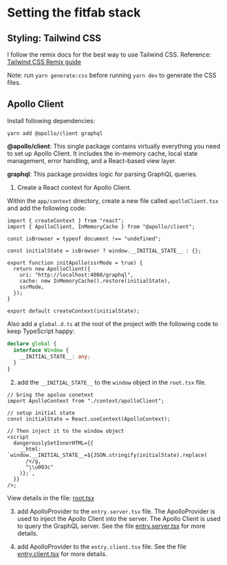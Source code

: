 # Setting the fitfab stack

## Styling: Tailwind CSS

I follow the remix docs for the best way to use Tailwind CSS.
Reference: [Tailwind CSS Remix guide](https://remix.run/docs/en/v1/guides/styling#tailwind-css)

Note: run `yarn generate:css` before running `yarn dev` to generate the CSS files.

## Apollo Client

Install following dependencies:

`yarn add @apollo/client graphql`

**@apollo/client**: This single package contains virtually everything you need to set up Apollo Client. It includes the in-memory cache, local state management, error handling, and a React-based view layer.

**graphql**: This package provides logic for parsing GraphQL queries.

1. Create a React context for Apollo Client.

Within the `app/context` directory, create a new file called `apolloClient.tsx` and add the following code:

```tsx
import { createContext } from "react";
import { ApolloClient, InMemoryCache } from "@apollo/client";

const isBrowser = typeof document !== "undefined";

const initialState = isBrowser ? window.__INITIAL_STATE__ : {};

export function initApollo(ssrMode = true) {
  return new ApolloClient({
    uri: "http://localhost:4000/graphql",
    cache: new InMemoryCache().restore(initialState),
    ssrMode,
  });
}

export default createContext(initialState);
```

Also add a `global.d.ts` at the root of the project with the following code to keep TypeScript happy:

```d.ts
declare global {
  interface Window {
    __INITIAL_STATE__: any;
  }
}
```

2. add the `__INITIAL_STATE__` to the `window` object in the `root.tsx` file.

```tsx
// bring the apoloo conetext
import ApolloContext from "./context/apolloClient";

// setup initial state
const initialState = React.useContext(ApolloContext);

// Then inject it to the window object
<script
  dangerouslySetInnerHTML={{
    __html: `window.__INITIAL_STATE__=${JSON.stringify(initialState).replace(
      /</g,
      "\\u003c"
    )};`,
  }}
/>;
```

View details in the file: [root.tsx](./app/root.tsx)

3. add ApolloProvider to the `entry.server.tsx` file. The ApolloProvider is used to inject the Apollo Client into the server. The Apollo Client is used to query the GraphQL server. See the file [entry.server.tsx](./app/entry.server.tsx) for more details.

4. add ApolloProvider to the `entry.client.tsx` file. See the file [entry.client.tsx](./app/entry.client.tsx) for more details.
